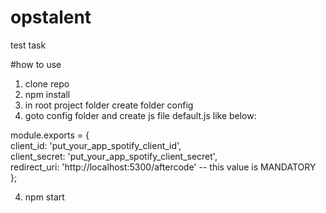 # opstalent
test task

#how to use
1) clone repo
2) npm install
3) in root project folder create folder config
4) goto config folder and create js file default.js like below:

module.exports = {<br>
  client_id:   'put_your_app_spotify_client_id', <br>
  client_secret: 'put_your_app_spotify_client_secret', <br>
  redirect_uri: 'http://localhost:5300/aftercode' -- this value is MANDATORY <br>
};

4) npm start
